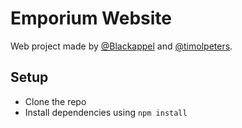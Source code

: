 # Emporium Website

Web project made by [@Blackappel](https://github.com/Blackappel) and [@timolpeters](https://github.com/timoIpeters).

## Setup
* Clone the repo
* Install dependencies using `npm install`